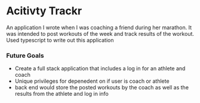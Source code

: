 # Acitivty Trackr

An application I wrote when I was coaching a friend during her marathon. It was intended to post workouts of the week and track results of the workout. Used typescript to write out this application

### Future Goals

- Create a full stack application that includes a log in for an athlete and coach
- Unique privileges for depenedent on if user is coach or athlete 
- back end would store the posted workouts by the coach as well as the results from the athlete and log in info

